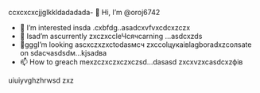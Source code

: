 ccxcxcxcjjglkkldadadada- 👋 Hi, I’m @oroj6742
- 👀 I’m interested insda .cxbfdg..asadcxvfvxcdcxzczx
- 🌱 Isad’m ascurrently zxczxccleЧсячсarning ...asdcxzds
- 💞️gggI’m looking ascxczxzxctodasмсч zxccolцукаівlagboradxzcолsate on sdaсчasdsdм...kjsadва
- 📫 How to greach mexzczxczxczxczsd...dasasd
zxcxvzxcasdcxzфів
<!---sadasdasdasd
oroj6742/oroj6742 is a ✨ special ✨ repository because its `README.md` (this file) appears on your GitHub profifbdle.
You can click the Preview link to take a ladsook at your changes.vdf
--->
uiuiyvghzhrwsd
zxz
